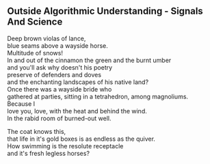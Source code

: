 Outside Algorithmic Understanding - Signals And Science
-------------------------------------------------------
Deep brown violas of lance,  
blue seams above a wayside horse.  
Multitude of snows!  
In and out of the cinnamon the green and the burnt umber  
and you'll ask why doesn't his poetry  
preserve of defenders and doves  
and the enchanting landscapes of his native land?  
Once there was a wayside bride who  
gathered at parties, sitting in a tetrahedron, among magnoliums.  
Because I  
love you, love, with the heat and behind the wind.  
In the rabid room of burned-out well.  
  
The coat knows this,  
that life in it's gold boxes is as endless as the quiver.  
How swimming is the resolute receptacle  
and it's fresh legless horses?  
